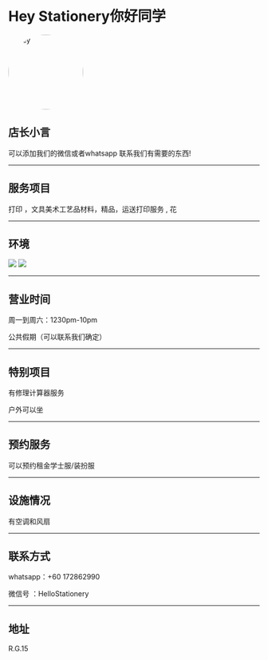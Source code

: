 ﻿# Hey Stationery你好同学


<img src="https://img.xmummap.com/G_heystationery_logo.webp" 
     width="150" 
     height="150" 
     alt="Hey" 
     style="border-radius: 75px;">

## 店长小言

可以添加我们的微信或者whatsapp 联系我们有需要的东西!

----------

## 服务项目

打印 ，文具美术工艺品材料，精品，运送打印服务 , 花

----------

## 环境

<div class="image-slide">
<img src="https://img.xmummap.com/G_heystationery_surd2.webp" />
<img src="https://img.xmummap.com/G_heystationery_surd1.webp" />
</div>

----------

## 营业时间

周一到周六：1230pm-10pm  

公共假期（可以联系我们确定）

----------

## 特别项目

有修理计算器服务  

户外可以坐

----------

## 预约服务

可以预约租金学士服/装扮服

----------

## 设施情况

有空调和风扇

----------

## 联系方式

whatsapp：+60 172862990

微信号 ：HelloStationery

----------

## 地址

R.G.15
